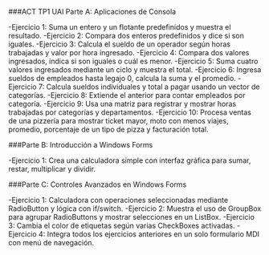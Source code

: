 ###ACT TP1 UAI
Parte A: Aplicaciones de Consola

-Ejercicio 1: Suma un entero y un flotante predefinidos y muestra el resultado.
-Ejercicio 2: Compara dos enteros predefinidos y dice si son iguales.
-Ejercicio 3: Calcula el sueldo de un operador según horas trabajadas y valor por hora ingresado.
-Ejercicio 4: Compara dos valores ingresados, indica si son iguales o cuál es menor.
-Ejercicio 5: Suma cuatro valores ingresados mediante un ciclo y muestra el total.
-Ejercicio 6: Ingresa sueldos de empleados hasta legajo 0, calcula la suma y el promedio.
-Ejercicio 7: Calcula sueldos individuales y total a pagar usando un vector de categorías.
-Ejercicio 8: Extiende el anterior para contar empleados por categoría.
-Ejercicio 9: Usa una matriz para registrar y mostrar horas trabajadas por categorías y departamentos.
-Ejercicio 10: Procesa ventas de una pizzería para mostrar ticket mayor, moto con menos viajes, promedio, porcentaje de un tipo de pizza y facturación total.

###Parte B: Introducción a Windows Forms

-Ejercicio 1: Crea una calculadora simple con interfaz gráfica para sumar, restar, multiplicar y dividir.

###Parte C: Controles Avanzados en Windows Forms

-Ejercicio 1: Calculadora con operaciones seleccionadas mediante RadioButton y lógica con if/switch.
-Ejercicio 2: Muestra el uso de GroupBox para agrupar RadioButtons y mostrar selecciones en un ListBox.
-Ejercicio 3: Cambia el color de etiquetas según varias CheckBoxes activadas.
-Ejercicio 4: Integra todos los ejercicios anteriores en un solo formulario MDI con menú de navegación.
